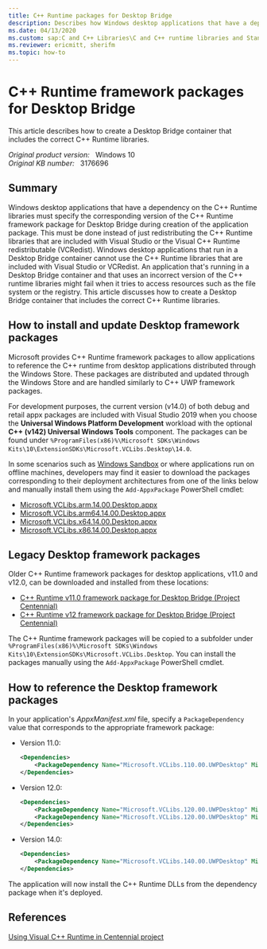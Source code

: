 ```yaml
---
title: C++ Runtime packages for Desktop Bridge
description: Describes how Windows desktop applications that have a dependency on the C++ Runtime libraries can't redistribute the version of the libraries that's included with Visual Studio or via the Visual C++ redistributable (VCRedist) packages. Explains how to create a Desktop Bridge container that includes the correct C++ Runtime libraries.
ms.date: 04/13/2020
ms.custom: sap:C and C++ Libraries\C and C++ runtime libraries and Standard Template Library (STL)
ms.reviewer: ericmitt, sherifm
ms.topic: how-to
---
```

# C++ Runtime framework packages for Desktop Bridge

This article describes how to create a Desktop Bridge container that includes the correct C++ Runtime libraries.

_Original product version:_ &nbsp; Windows 10  
_Original KB number:_ &nbsp; 3176696

## Summary

Windows desktop applications that have a dependency on the C++ Runtime libraries must specify the corresponding version of the C++ Runtime framework package for Desktop Bridge during creation of the application package. This must be done instead of just redistributing the C++ Runtime libraries that are included with Visual Studio or the Visual C++ Runtime redistributable (VCRedist). Windows desktop applications that run in a Desktop Bridge container cannot use the C++ Runtime libraries that are included with Visual Studio or VCRedist. An application that's running in a Desktop Bridge container and that uses an incorrect version of the C++ runtime libraries might fail when it tries to access resources such as the file system or the registry. This article discusses how to create a Desktop Bridge container that includes the correct C++ Runtime libraries.

## How to install and update Desktop framework packages

Microsoft provides C++ Runtime framework packages to allow applications to reference the C++ runtime from desktop applications distributed through the Windows Store. These packages are distributed and updated through the Windows Store and are handled similarly to C++ UWP framework packages.

For development purposes, the current version (v14.0) of both debug and retail appx packages are included with Visual Studio 2019 when you choose the **Universal Windows Platform Development** workload with the optional **C++ (v142) Universal Windows Tools** component. The packages can be found under `%ProgramFiles(x86)%\Microsoft SDKs\Windows Kits\10\ExtensionSDKs\Microsoft.VCLibs.Desktop\14.0`.

In some scenarios such as [Windows Sandbox](/windows/security/threat-protection/windows-sandbox/windows-sandbox-overview) or where applications run on offline machines, developers may find it easier to download the packages corresponding to their deployment architectures from one of the links below and manually install them using the `Add-AppxPackage` PowerShell cmdlet:

- [Microsoft.VCLibs.arm.14.00.Desktop.appx](https://aka.ms/Microsoft.VCLibs.arm.14.00.Desktop.appx)
- [Microsoft.VCLibs.arm64.14.00.Desktop.appx](https://aka.ms/Microsoft.VCLibs.arm64.14.00.Desktop.appx)
- [Microsoft.VCLibs.x64.14.00.Desktop.appx](https://aka.ms/Microsoft.VCLibs.x64.14.00.Desktop.appx)
- [Microsoft.VCLibs.x86.14.00.Desktop.appx](https://aka.ms/Microsoft.VCLibs.x86.14.00.Desktop.appx)

## Legacy Desktop framework packages

Older C++ Runtime framework packages for desktop applications, v11.0 and v12.0, can be downloaded and installed from these locations:

- [C++ Runtime v11.0 framework package for Desktop Bridge (Project Centennial)](https://www.microsoft.com/download/details.aspx?id=53340)
- [C++ Runtime v12 framework package for Desktop Bridge (Project Centennial)](https://www.microsoft.com/download/details.aspx?id=53176)

The C++ Runtime framework packages will be copied to a subfolder under `%ProgramFiles(x86)%\Microsoft SDKs\Windows Kits\10\ExtensionSDKs\Microsoft.VCLibs.Desktop`. You can install the packages manually using the `Add-AppxPackage` PowerShell cmdlet.

## How to reference the Desktop framework packages

In your application's *AppxManifest.xml* file, specify a `PackageDependency` value that corresponds to the appropriate framework package:

- Version 11.0:

    ```xml
    <Dependencies>
        <PackageDependency Name="Microsoft.VCLibs.110.00.UWPDesktop" MinVersion="11.0.61135.0" Publisher="CN=Microsoft Corporation, O=Microsoft Corporation, L=Redmond, S=Washington, C=US"/>
    </Dependencies>
    ```

- Version 12.0:

    ```xml
    <Dependencies>
        <PackageDependency Name="Microsoft.VCLibs.120.00.UWPDesktop" MinVersion="120.40653.0" Publisher="CN=Microsoft Corporation, O=Microsoft Corporation, L=Redmond, S=Washington, C=US" />
        <PackageDependency Name="Microsoft.VCLibs.120.00.UWPDesktop" MinVersion="12.0.40653.0" Publisher="CN=Microsoft Corporation, O=Microsoft Corporation, L=Redmond, S=Washington, C=US" />
    </Dependencies>
    ```

- Version 14.0:

    ```xml
    <Dependencies>
        <PackageDependency Name="Microsoft.VCLibs.140.00.UWPDesktop" MinVersion="14.0.24217.0" Publisher="CN=Microsoft Corporation, O=Microsoft Corporation, L=Redmond, S=Washington, C=US" />
    </Dependencies>
    ```

The application will now install the C++ Runtime DLLs from the dependency package when it's deployed.

## References

 [Using Visual C++ Runtime in Centennial project](https://devblogs.microsoft.com/cppblog/using-visual-c-runtime-in-centennial-project/)
